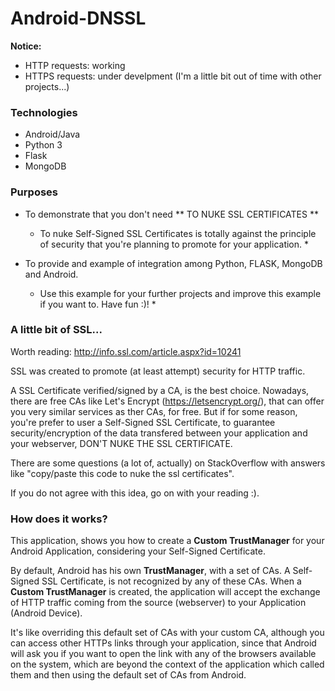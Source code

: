 # Android-DNSSL

**Notice:** 

* HTTP requests: working 
* HTTPS requests: under develpment (I'm a little bit out of time with other projects...)


### Technologies

* Android/Java
* Python 3
* Flask
* MongoDB


### Purposes

* To demonstrate that you don't need ** TO NUKE SSL CERTIFICATES **

  * To nuke Self-Signed SSL Certificates is totally against the principle of security that you're planning to promote for your application. *

* To provide and example of integration among Python, FLASK, MongoDB and Android.


  * Use this example for your further projects and improve this example if you want to. Have fun :)! *


### A little bit of SSL...

Worth reading: http://info.ssl.com/article.aspx?id=10241

SSL was created to promote (at least attempt) security for HTTP traffic.

A SSL Certificate verified/signed by a CA, is the best choice. 
Nowadays, there are free CAs like Let's Encrypt (https://letsencrypt.org/), that can offer you very similar services as ther CAs, for free. But if for some reason, you're prefer to user a Self-Signed SSL Certificate, to guarantee security/encryption of the data transfered between your application and your webserver, DON'T NUKE THE SSL CERTIFICATE.

There are some questions (a lot of, actually) on StackOverflow with answers like "copy/paste this code to nuke the ssl certificates".

If you do not agree with this idea, go on with your reading :).


### How does it works?

This application, shows you how to create a **Custom TrustManager** for your Android Application, considering your Self-Signed Certificate.

By default, Android has his own **TrustManager**, with a set of CAs. A Self-Signed SSL Certificate, is not recognized by any of these CAs. When a **Custom TrustManager** is created, the application will accept the exchange of HTTP traffic coming from the source (webserver) to your Application (Android Device). 

It's like overriding this default set of CAs with your custom CA, although you can access other HTTPs links through your application, since that Android will ask you if you want to open the link with any of the browsers available on the system, which are beyond the context of the application which called them and then using the default set of CAs from Android.


